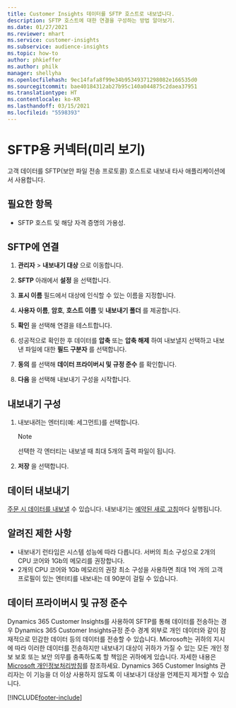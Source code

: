 ```yaml
---
title: Customer Insights 데이터를 SFTP 호스트로 내보냅니다.
description: SFTP 호스트에 대한 연결을 구성하는 방법 알아보기.
ms.date: 01/27/2021
ms.reviewer: mhart
ms.service: customer-insights
ms.subservice: audience-insights
ms.topic: how-to
author: phkieffer
ms.author: philk
manager: shellyha
ms.openlocfilehash: 9ec14fafa8f99e34b95349371298082e166535d0
ms.sourcegitcommit: bae40184312ab27b95c140a044875c2daea37951
ms.translationtype: HT
ms.contentlocale: ko-KR
ms.lasthandoff: 03/15/2021
ms.locfileid: "5598393"
---
```

# <a name="connector-for-sftp-preview"></a>SFTP용 커넥터(미리 보기)

고객 데이터를 SFTP(보안 파일 전송 프로토콜) 호스트로 내보내 타사 애플리케이션에서 사용합니다.

## <a name="prerequisites"></a>필요한 항목

- SFTP 호스트 및 해당 자격 증명의 가용성.

## <a name="connect-to-sftp"></a>SFTP에 연결

1. **관리자** > **내보내기 대상** 으로 이동합니다.

1. **SFTP** 아래에서 **설정** 을 선택합니다.

1. **표시 이름** 필드에서 대상에 인식할 수 있는 이름을 지정합니다.

1. **사용자 이름**, **암호**, **호스트 이름** 및 **내보내기 폴더** 를 제공합니다.

1. **확인** 을 선택해 연결을 테스트합니다.

1. 성공적으로 확인한 후 데이터를 **압축** 또는 **압축 해제** 하여 내보낼지 선택하고 내보낸 파일에 대한 **필드 구분자** 를 선택합니다.

1. **동의** 를 선택해 **데이터 프라이버시 및 규정 준수** 를 확인합니다.

1. **다음** 을 선택해 내보내기 구성을 시작합니다.

## <a name="configure-the-export"></a>내보내기 구성

1. 내보내려는 엔터티(예: 세그먼트)를 선택합니다.

   > [!NOTE]
   > 선택한 각 엔터티는 내보낼 때 최대 5개의 출력 파일이 됩니다. 

1. **저장** 을 선택합니다.

## <a name="export-the-data"></a>데이터 내보내기

[주문 시 데이터를 내보낼](export-destinations.md) 수 있습니다. 내보내기는 [예약된 새로 고침](system.md#schedule-tab)마다 실행됩니다.

## <a name="known-limitations"></a>알려진 제한 사항

- 내보내기 런타임은 시스템 성능에 따라 다릅니다. 서버의 최소 구성으로 2개의 CPU 코어와 1Gb의 메모리를 권장합니다. 
- 2개의 CPU 코어와 1Gb 메모리의 권장 최소 구성을 사용하면 최대 1억 개의 고객 프로필이 있는 엔터티를 내보내는 데 90분이 걸릴 수 있습니다. 

## <a name="data-privacy-and-compliance"></a>데이터 프라이버시 및 규정 준수

Dynamics 365 Customer Insights를 사용하여 SFTP를 통해 데이터를 전송하는 경우 Dynamics 365 Customer Insights규정 준수 경계 외부로 개인 데이터와 같이 잠재적으로 민감한 데이터 등의 데이터를 전송할 수 있습니다. Microsoft는 귀하의 지시에 따라 이러한 데이터를 전송하지만 내보내기 대상이 귀하가 가질 수 있는 모든 개인 정보 보호 또는 보안 의무를 충족하도록 할 책임은 귀하에게 있습니다. 자세한 내용은 [Microsoft 개인정보처리방침](https://go.microsoft.com/fwlink/?linkid=396732)를 참조하세요.
Dynamics 365 Customer Insights 관리자는 이 기능을 더 이상 사용하지 않도록 이 내보내기 대상을 언제든지 제거할 수 있습니다.


[!INCLUDE[footer-include](../includes/footer-banner.md)]